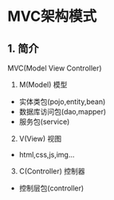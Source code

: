 # MVC架构模式
## 1. 简介
MVC(Model View Controller)
1. M(Model) 模型
+ 实体类包(pojo,entity,bean)
+ 数据库访问包(dao,mapper)
+ 服务包(service)
2. V(View) 视图
+ html,css,js,img...
3. C(Controller) 控制器
+ 控制层包(controller)